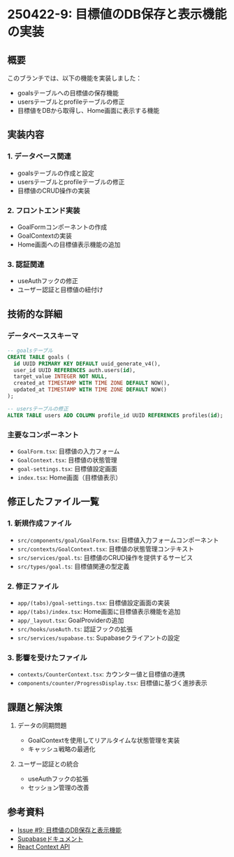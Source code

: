 # 250422-9: 目標値のDB保存と表示機能の実装

## 概要
このブランチでは、以下の機能を実装しました：
- goalsテーブルへの目標値の保存機能
- usersテーブルとprofileテーブルの修正
- 目標値をDBから取得し、Home画面に表示する機能

## 実装内容

### 1. データベース関連
- goalsテーブルの作成と設定
- usersテーブルとprofileテーブルの修正
- 目標値のCRUD操作の実装

### 2. フロントエンド実装
- GoalFormコンポーネントの作成
- GoalContextの実装
- Home画面への目標値表示機能の追加

### 3. 認証関連
- useAuthフックの修正
- ユーザー認証と目標値の紐付け

## 技術的な詳細

### データベーススキーマ
```sql
-- goalsテーブル
CREATE TABLE goals (
  id UUID PRIMARY KEY DEFAULT uuid_generate_v4(),
  user_id UUID REFERENCES auth.users(id),
  target_value INTEGER NOT NULL,
  created_at TIMESTAMP WITH TIME ZONE DEFAULT NOW(),
  updated_at TIMESTAMP WITH TIME ZONE DEFAULT NOW()
);

-- usersテーブルの修正
ALTER TABLE users ADD COLUMN profile_id UUID REFERENCES profiles(id);
```

### 主要なコンポーネント
- `GoalForm.tsx`: 目標値の入力フォーム
- `GoalContext.tsx`: 目標値の状態管理
- `goal-settings.tsx`: 目標値設定画面
- `index.tsx`: Home画面（目標値表示）

## 修正したファイル一覧

### 1. 新規作成ファイル
- `src/components/goal/GoalForm.tsx`: 目標値入力フォームコンポーネント
- `src/contexts/GoalContext.tsx`: 目標値の状態管理コンテキスト
- `src/services/goal.ts`: 目標値のCRUD操作を提供するサービス
- `src/types/goal.ts`: 目標値関連の型定義

### 2. 修正ファイル
- `app/(tabs)/goal-settings.tsx`: 目標値設定画面の実装
- `app/(tabs)/index.tsx`: Home画面に目標値表示機能を追加
- `app/_layout.tsx`: GoalProviderの追加
- `src/hooks/useAuth.ts`: 認証フックの拡張
- `src/services/supabase.ts`: Supabaseクライアントの設定

### 3. 影響を受けたファイル
- `contexts/CounterContext.tsx`: カウンター値と目標値の連携
- `components/counter/ProgressDisplay.tsx`: 目標値に基づく進捗表示

## 課題と解決策
1. データの同期問題
   - GoalContextを使用してリアルタイムな状態管理を実装
   - キャッシュ戦略の最適化

2. ユーザー認証との統合
   - useAuthフックの拡張
   - セッション管理の改善

## 参考資料
- [Issue #9: 目標値のDB保存と表示機能](docs/issues/issue-9.md)
- [Supabaseドキュメント](https://supabase.com/docs)
- [React Context API](https://react.dev/reference/react/useContext)
